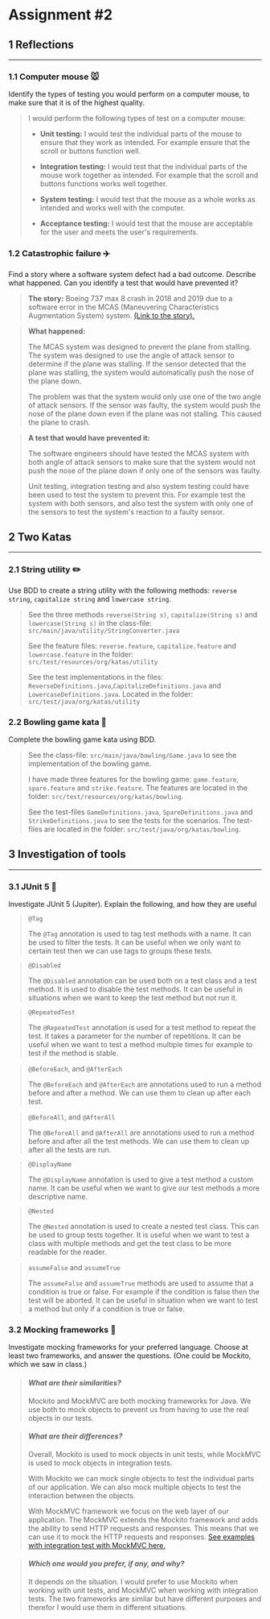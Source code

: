 # Assignment #2

## 1 Reflections

---

### 1.1 Computer mouse 🐭
Identify the types of testing you would perform on a computer mouse, to make sure that it is of the highest quality.

> I would perform the following types of test on a computer mouse:
>
> - **Unit testing:** I would test the individual parts of the mouse to ensure that they work as intended. For example ensure that the scroll or buttons function well.
>
>
> - **Integration testing:** I would test that the individual parts of the mouse work together as intended. For example that the scroll and buttons functions works well together.
>
>
> - **System testing:** I would test that the mouse as a whole works as intended and works well with the computer.
>
>
> - **Acceptance testing:** I would test that the mouse are acceptable for the user and meets the user's requirements.

### 1.2 Catastrophic failure ✈️
Find a story where a software system defect had a bad outcome. Describe what happened. Can you identify a test that would have prevented it?

> **The story:**
> Boeing 737 max 8 crash in 2018 and 2019 due to a software error in the MCAS (Maneuvering Characteristics Augmentation System) system.
[(Link to the story).](https://www.fierceelectronics.com/electronics/killer-software-4-lessons-from-deadly-737-max-crashes)
>

> **What happened:**
>
> The MCAS system was designed to prevent the plane from stalling. The system was designed to use the angle of attack sensor to determine if the plane was stalling. If the sensor detected that the plane was stalling, the system would automatically push the nose of the plane down.
>
>The problem was that the system would only use one of the two angle of attack sensors. If the sensor was faulty, the system would push the nose of the plane down even if the plane was not stalling. This caused the plane to crash.


> **A test that would have prevented it:**
>
> The software engineers should have tested the MCAS system with both angle of attack sensors to make sure that the system would not push the nose of the plane down if only one of the sensors was faulty.
>
>Unit testing, integration testing and also system testing could have been used to test the system to prevent this. For example test the system with both sensors, and also test the system with only one of the sensors to test the system's reaction to a faulty sensor.

## 2 Two Katas

---

### 2.1 String utility ✏️
Use BDD to create a string utility with the following methods: `reverse string`, `capitalize string` and `lowercase string`.

> See the three methods `reverse(String s)`, `capitalize(String s)` and `lowercase(String s)` in the class-file: `src/main/java/utility/StringConverter.java`
>
> See the feature files: `reverse.feature`, `capitalize.feature` and `lowercase.feature` in the folder: `src/test/resources/org/katas/utility`
>
> See the test implementations in the files: `ReverseDefinitions.java`,`CapitalizeDefinitions.java` and `LowercaseDefinitions.java`. Located in the folder: `src/test/java/org/katas/utility`



### 2.2 Bowling game kata 🎳
Complete the bowling game kata using BDD.

> See the class-file: `src/main/java/bowling/Game.java` to see the implementation of the bowling game.
>
> I have made three features for the bowling game: `game.feature`, `spare.feature` and `strike.feature`. The features are located in the  folder: `src/test/resources/org/katas/bowling`.
>
> See the test-files `GameDefinitions.java`, `SpareDefinitions.java` and `StrikeDefinitions.java` to see the tests for the scenarios. The test-files are located in the folder: `src/test/java/org/katas/bowling`.


## 3 Investigation of tools

--- 

### 3.1 JUnit 5 🧐
Investigate JUnit 5 (Jupiter). Explain the following, and how they are useful

>`@Tag`
>
> The `@Tag` annotation is used to tag test methods with a name. It can be used to filter the tests. It can be useful when we only want to certain test then we can use tags to groups these tests.

>`@Disabled`
>
> The `@Disabled` annotation can be used both on a test class and a test method. It is used to disable the test methods. It can be useful in situations when we want to keep the test method but not run it.

>`@RepeatedTest`
>
> The `@RepeatedTest` annotation is used for a test method to repeat the test. It takes a parameter for the number of repetitions. It can be useful when we want to test a method multiple times for example to test if the method is stable.

>`@BeforeEach`, and `@AfterEach`
>
> The `@BeforeEach` and `@AfterEach` are annotations used to run a method before and after a method. We can use them to clean up after each test.

>`@BeforeAll`, and `@AfterAll`
> 
> The `@BeforeAll` and `@AfterAll` are annotations used to run a method before and after all the test methods. We can use them to clean up after all the tests are run.

>`@DisplayName`
> 
> The `@DisplayName` annotation is used to give a test method a custom name. It can be useful when we want to give our test methods a more descriptive name.

> `@Nested`
>
> The `@Nested` annotation is used to create a nested test class. This can be used to group tests together. It is useful when we want to test a class with multiple methods and get the test class to be more readable for the reader.

>`assumeFalse` and `assumeTrue`
> 
> The `assumeFalse` and `assumeTrue` methods are used to assume that a condition is true or false. For example if the condition is false then the test will be aborted. It can be useful in situation when we want to test a method but only if a condition is true or false.


### 3.2 Mocking frameworks 🤔
Investigate mocking frameworks for your preferred language. Choose at least two frameworks, and answer the questions. (One could be Mockito, which we saw in class.)

> #### *What are their similarities?*
> 
>  Mockito and MockMVC are both mocking frameworks for Java. We use both to mock objects to prevent us from having to use the real objects in our tests.
>

> #### *What are their differences?*
> Overall, Mockito is used to mock objects in unit tests, while MockMVC is used to mock objects in integration tests.
> 
> With Mockito we can mock single objects to test the individual parts of our application. We can also mock multiple objects to test the interaction between the objects.
>
> With MockMVC framework we focus on the web layer of our application. The MockMVC extends the Mockito framework and adds the ability to send HTTP requests and responses. This means that we can use it to mock the HTTP requests and responses. [See examples with integration test with MockMVC here.](https://www.baeldung.com/integration-testing-in-spring)
>

> #### *Which one would you prefer, if any, and why?*
> It depends on the situation. I would prefer to use Mockito when working with unit tests, and MockMVC when working with integration tests.
> The two frameworks are similar but have different purposes and therefor I would use them in different situations.
> 